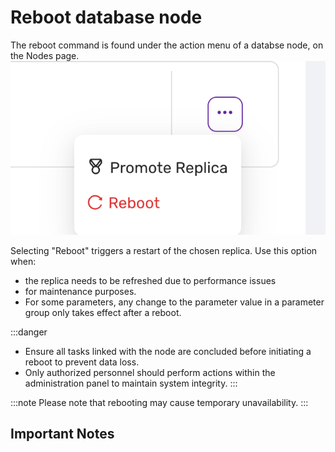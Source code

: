 # Reboot database node
The reboot command is found under the action menu of a databse node, on the Nodes page.
![Reboot node](../images/reboot.png)


Selecting "Reboot" triggers a restart of the chosen replica. Use this option when:
- the replica needs to be refreshed due to performance issues
- for maintenance purposes. 
- For some parameters, any change to the parameter value in a parameter group only takes effect after a reboot.

:::danger
- Ensure all tasks linked with the node are concluded before initiating a reboot to prevent data loss.
- Only authorized personnel should perform actions within the administration panel to maintain system integrity.
::: 

:::note
Please note that rebooting may cause temporary unavailability.
:::

## Important Notes

